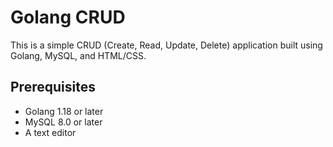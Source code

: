 # Golang CRUD

This is a simple CRUD (Create, Read, Update, Delete) application built using Golang, MySQL, and HTML/CSS.

## Prerequisites

- Golang 1.18 or later
- MySQL 8.0 or later
- A text editor
